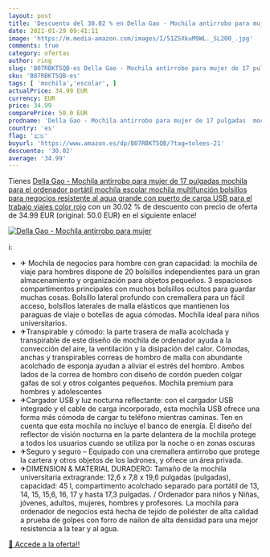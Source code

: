 ```yaml
---
layout: post
title: 'Descuento del 30.02 % en Della Gao - Mochila antirrobo para mujer'
date: 2021-01-29 09:41:11
image: 'https://m.media-amazon.com/images/I/51ZSXkuM9WL._SL200_.jpg'
comments: true
category: ofertas
author: ring
slug: 'B07RBKT5QB-es Della Gao - Mochila antirrobo para mujer de 17 pulgadas...'
sku: 'B07RBKT5QB-es'
tags: [ 'mochila','escolar', ]
actualPrice: 34.99 EUR
currency: EUR
price: 34.99
comparePrice: 50.0 EUR
prodname: 'Della Gao - Mochila antirrobo para mujer de 17 pulgadas  mochila para el ordenador portátil  mochila escolar  mochila multifunción  bolsillos para negocios  resistente al agua  grande con puerto de carga USB para el trabajo  viajes  color rojo'
country: 'es'
flag: '🇪🇸'
buyurl: 'https://www.amazon.es/dp/B07RBKT5QB/?tag=tolees-21'
descuento: '30.02'
average: '34.99'
---
```


Tienes [Della Gao - Mochila antirrobo para mujer de 17 pulgadas  mochila para el ordenador portátil  mochila escolar  mochila multifunción  bolsillos para negocios  resistente al agua  grande con puerto de carga USB para el trabajo  viajes  color rojo](https://www.amazon.es/dp/B07RBKT5QB/?tag=tolees-21) con un 30.02 % de descuento con precio de oferta de 34.99 EUR (original: 50.0 EUR) en el siguiente enlace!

[![Della Gao - Mochila antirrobo para mujer](https://m.media-amazon.com/images/I/51ZSXkuM9WL._SL200_.jpg)](https://www.amazon.es/dp/B07RBKT5QB/?tag=tolees-21)

ℹ️:

- ✈ Mochila de negocios para hombre con gran capacidad: la mochila de viaje para hombres dispone de 20 bolsillos independientes para un gran almacenamiento y organización para objetos pequeños. 3 espaciosos compartimentos principales con muchos bolsillos ocultos para guardar muchas cosas. Bolsillo lateral profundo con cremallera para un fácil acceso, bolsillos laterales de malla elásticos que mantienen los paraguas de viaje o botellas de agua cómodas. Mochila ideal para niños universitarios.
- ✈Transpirable y cómodo: la parte trasera de malla acolchada y transpirable de este diseño de mochila de ordenador ayuda a la convección del aire, la ventilación y la disipación del calor. Cómodas, anchas y transpirables correas de hombro de malla con abundante acolchado de esponja ayudan a aliviar el estrés del hombro. Ambos lados de la correa de hombro con diseño de cordón pueden colgar gafas de sol y otros colgantes pequeños. Mochila premium para hombres y adolescentes
- ✈Cargador USB y luz nocturna reflectante: con el cargador USB integrado y el cable de carga incorporado, esta mochila USB ofrece una forma más cómoda de cargar tu teléfono mientras caminas. Ten en cuenta que esta mochila no incluye el banco de energía. El diseño del reflector de visión nocturna en la parte delantera de la mochila protege a todos los usuarios cuando se utiliza por la noche o en zonas oscuras
- ✈Seguro y seguro – Equipado con una cremallera antirrobo que protege la cartera y otros objetos de los ladrones, y ofrece un área privada.
- ✈DIMENSION & MATERIAL DURADERO: Tamaño de la mochila universitaria extragrande: 12,6 x 7,8 x 19,6 pulgadas (pulgadas), capacidad: 45 l, compartimento acolchado separado para portátil de 13, 14, 15, 15,6, 16, 17 y hasta 17,3 pulgadas. / Ordenador para niños y Niñas, jóvenes, adultos, mujeres, hombres y profesores. La mochila para ordenador de negocios está hecha de tejido de poliéster de alta calidad a prueba de golpes con forro de nailon de alta densidad para una mejor resistencia a la tear y al agua.

[🛒 Accede a la oferta!!](https://www.amazon.es/dp/B07RBKT5QB/?tag=tolees-21)
